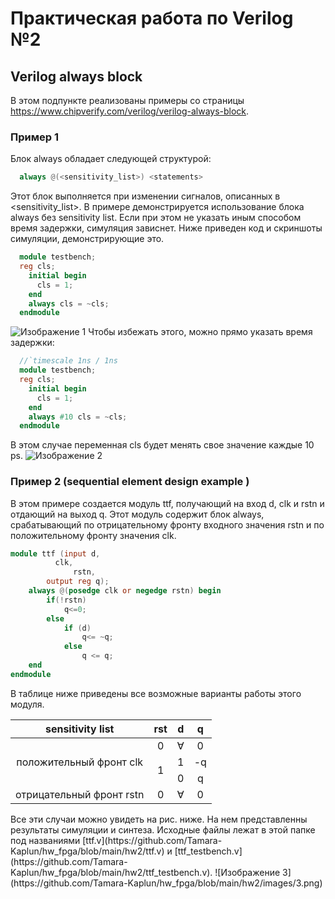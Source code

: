 # Практическая работа по Verilog №2 
## Verilog always block
В этом подпункте реализованы примеры со страницы https://www.chipverify.com/verilog/verilog-always-block.
### Пример 1
Блок always обладает следующей структурой: 
```verilog
  always @(<sensitivity_list>) <statements>
```
Этот блок выполняется при изменении сигналов, описанных в <sensitivity_list>. 
В примере демонстрируется использование блока always без sensitivity list. 
Если при этом не указать иным способом время задержки, симуляция зависнет. Ниже приведен код и скриншоты симуляции, демонстрирующие это. 
```verilog
  module testbench; 
  reg cls;
    initial begin
      cls = 1;
    end
    always cls = ~cls;
  endmodule
```
![Изображение 1](https://github.com/Tamara-Kaplun/hw_fpga/blob/main/hw2/images/1.png)
Чтобы избежать этого, можно прямо указать время задержки:  
```verilog
  //`timescale 1ns / 1ns 
  module testbench; 
  reg cls;
    initial begin
      cls = 1;
    end
    always #10 cls = ~cls;
  endmodule
```
В этом случае переменная cls будет менять свое значение каждые 10 ps.
![Изображение 2](https://github.com/Tamara-Kaplun/hw_fpga/blob/main/hw2/images/2.png)
### Пример 2 (sequential element design example )
В этом примере создается модуль ttf, получающий на вход d, clk и rstn и отдающий на выход q. Этот модуль содержит блок always, срабатывающий по отрицательному фронту входного значения rstn и по положительному фронту значения clk. 
```verilog
module ttf (input d,
		  clk,
      		  rstn, 
	    output reg q);
	always @(posedge clk or negedge rstn) begin
		if(!rstn)
			q<=0;
		else
			if (d)
				q<= ~q;
			else
				q <= q;
	end
endmodule
```
В таблице ниже приведены все возможные варианты работы этого модуля. 
<table>
    <thead>
        <tr>
            <th> sensitivity list </th>
            <th> rst </th>
            <th> d </th>
	    <th> q </th>
        </tr>
    </thead>
    <tbody>
        <tr>
            <td rowspan=3 align="center">положительный фронт clk</td>
            <td align="center">  0 </td>
	    <td align="center"> ∀ </td>
            <td align="center">  0 </td>
        </tr>
        <tr>
            <td rowspan=2 align="center"> 1</td>
	    <td align="center">  1 </td>
	    <td align="center"> -q  </td>
        </tr>
        <tr>
	    <td align="center">  0 </td>
	    <td align="center">  q </td>
        </tr>
        <tr>
            <td align="center">отрицательный фронт rstn</td>
	    <td align="center">  0 </td>
	    <td align="center"> ∀  </td>
            <td align="center"> 0</td>
        </tr>
    </tbody>
</table>
Все эти случаи можно увидеть на рис. ниже. На нем представленны результаты симуляции и синтеза. Исходные файлы лежат в этой папке под названиями  [ttf.v](https://github.com/Tamara-Kaplun/hw_fpga/blob/main/hw2/ttf.v)  и [ttf_testbench.v](https://github.com/Tamara-Kaplun/hw_fpga/blob/main/hw2/ttf_testbench.v). 
![Изображение 3](https://github.com/Tamara-Kaplun/hw_fpga/blob/main/hw2/images/3.png)

